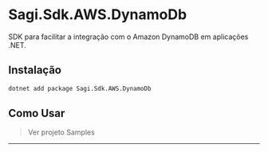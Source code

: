 # Sagi.Sdk.AWS.DynamoDb

SDK para facilitar a integração com o Amazon DynamoDB em aplicações .NET.

## Instalação

```sh
dotnet add package Sagi.Sdk.AWS.DynamoDb
```

## Como Usar

> Ver projeto Samples

---